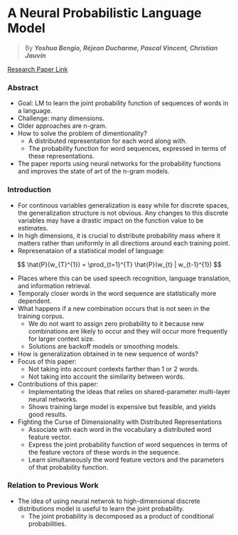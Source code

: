 # A Neural Probabilistic Language Model

> By ***Yoshua Bengio, Réjean Ducharme, Pascal Vincent, Christian Jauvin***

[Research Paper Link](https://www.jmlr.org/papers/volume3/bengio03a/bengio03a.pdf)

### Abstract
- Goal: LM to learn the joint probability function of sequences of words in a language.
- Challenge: many dimensions.
- Older approaches are n-gram.
- How to solve the problem of dimentionality?
    - A distributed representation for each word along with.
    - The probability function for word sequences, expressed in terms of these representations.
- The paper reports using neural networks for the probability functions and improves the state of art of the n-gram models.

### Introduction
- For continous variables generalization is easy while for discrete spaces, the generalization structure is not obvious. Any changes to this discrete variables may have a drastic impact on the function value to be estimates.
- In high dimensions, it is crucial to distribute probability mass where it matters rather than uniformly in all directions around each training point.
- Represenataion of a statistical model of language:

$$
\hat{P}(w_{T}^{1}) = \prod_{t=1}^{T} \hat{P}(w_{t} | w_{t-1}^{1})
$$

- Places where this can be used speech recognition, language translation, and information retrieval.
- Temporaly closer words in the word sequence are statistically more dependent.
- What happens if a new combination occurs that  is not seen in the training corpus.
    - We do not want to assign zero probability to it because new combinations are likely to occur and they will occur more frequently for larger context size.
    - Solutions are backoff models or smoothing models.
- How is generalization obtained in te new sequence of words?
- Focus of this paper:
    - Not taking into account contexts farther than 1 or 2 words.
    - Not taking into account the similarity between words.
- Contributions of this paper:
    - Implementating the ideas that relies on shared-parameter multi-layer neural networks.
    - Shows training large model is expensive but feasible, and yields good results.
-  Fighting the Curse of Dimensionality with Distributed Representations
    - Associate with each word in the vocabulary a distributed word feature vector.
    - Express the joint probability function of word sequences in terms of the feature vectors of these words in the sequence.
    - Learn simultaneously the word feature vectors and the parameters of that probability function.

### Relation to Previous Work
- The idea of using neural netwrok to high-dimensional discrete distributions model is useful to learn the joint probability.
    - The joint probability is decomposed as a product of conditional probabilities.  
